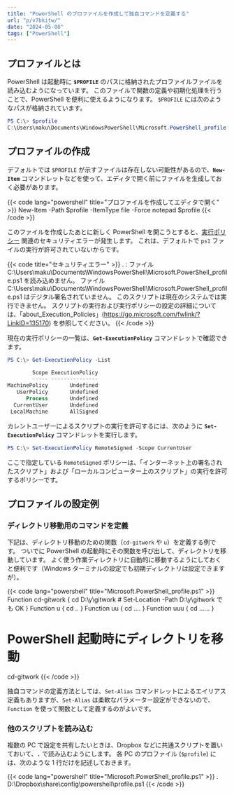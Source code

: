```yaml
---
title: "PowerShell のプロファイルを作成して独自コマンドを定義する"
url: "p/v7bkitw/"
date: "2024-05-08"
tags: ["PowerShell"]
---
```


プロファイルとは
----

PowerShell は起動時に __`$PROFILE`__ のパスに格納されたプロファイルファイルを読み込むようになっています。
このファイルで関数の定義や初期化処理を行うことで、PowerShell を便利に使えるようになります。
`$PROFILE` には次のようなパスが格納されています。

```powershell
PS C:\> $profile
C:\Users\maku\Documents\WindowsPowerShell\Microsoft.PowerShell_profile.ps1
```


プロファイルの作成
----

デフォルトでは `$PROFILE` が示すファイルは存在しない可能性があるので、__`New-Item`__ コマンドレットなどを使って、エディタで開く前にファイルを生成しておく必要があります。

{{< code lang="powershell" title="プロファイルを作成してエディタで開く" >}}
New-Item -Path $profile -ItemType file -Force
notepad $profile
{{< /code >}}

このファイルを作成したあとに新しく PowerShell を開こうとすると、[実行ポリシー](https://go.microsoft.com/fwlink/?LinkID=135170) 関連のセキュリティエラーが発生します。
これは、デフォルトで `ps1` ファイルの実行が許可されていないからです。

{{< code title="セキュリティエラー" >}}
. : ファイル C:\Users\maku\Documents\WindowsPowerShell\Microsoft.PowerShell_profile.ps1 を読み込めません。
ファイル C:\Users\maku\Documents\WindowsPowerShell\Microsoft.PowerShell_profile.ps1 はデジタル署名されていません。
このスクリプトは現在のシステムでは実行できません。
スクリプトの実行および実行ポリシーの設定の詳細については、「about_Execution_Policies」(https://go.microsoft.com/fwlink/?LinkID=135170) を参照してください。
{{< /code >}}

現在の実行ポリシーの一覧は、__`Get-ExecutionPolicy`__ コマンドレットで確認できます。

```powershell
PS C:\> Get-ExecutionPolicy -List

        Scope ExecutionPolicy
        ----- ---------------
MachinePolicy       Undefined
   UserPolicy       Undefined
      Process       Undefined
  CurrentUser       Undefined
 LocalMachine       AllSigned
```

カレントユーザーによるスクリプトの実行を許可するには、次のように __`Set-ExecutionPolicy`__ コマンドレットを実行します。

```powershell
PS C:\> Set-ExecutionPolicy RemoteSigned -Scope CurrentUser
```

ここで指定している `RemoteSigned` ポリシーは、「インターネット上の署名されたスクリプト」および「ローカルコンピューター上のスクリプト」の実行を許可するポリシーです。


プロファイルの設定例
----

### ディレクトリ移動用のコマンドを定義

下記は、ディレクトリ移動のための関数（`cd-gitwork` や `u`）を定義する例です。
ついでに PowerShell の起動時にその関数を呼び出して、ディレクトリを移動しています。
よく使う作業ディレクトリに自動的に移動するようにしておくと便利です（Windows ターミナルの設定でも初期ディレクトリは設定できますが）。

{{< code lang="powershell" title="Microsoft.PowerShell_profile.ps1" >}}
Function cd-gitwork {
  cd D:\y\gitwork  # Set-Location -Path D:\y\gitwork でも OK
}
Function u { cd ..  }
Function uu { cd ..\..  }
Function uuu { cd ..\..\..  }

# PowerShell 起動時にディレクトリを移動
cd-gitwork
{{< /code >}}

独自コマンドの定義方法としては、`Set-Alias` コマンドレットによるエイリアス定義もありますが、`Set-Alias` は柔軟なパラメーター設定ができないので、`Function` を使って関数として定義するのがよいです。

### 他のスクリプトを読み込む

複数の PC で設定を共有したいときは、Dropbox などに共通スクリプトを置いておいて、__`.`__ で読み込むようにします。
各 PC のプロファイル (`$profile`) には、次のような 1 行だけを記述しておきます。

{{< code lang="powershell" title="Microsoft.PowerShell_profile.ps1" >}}
. D:\Dropbox\share\config\powershell\profile.ps1
{{< /code >}}

